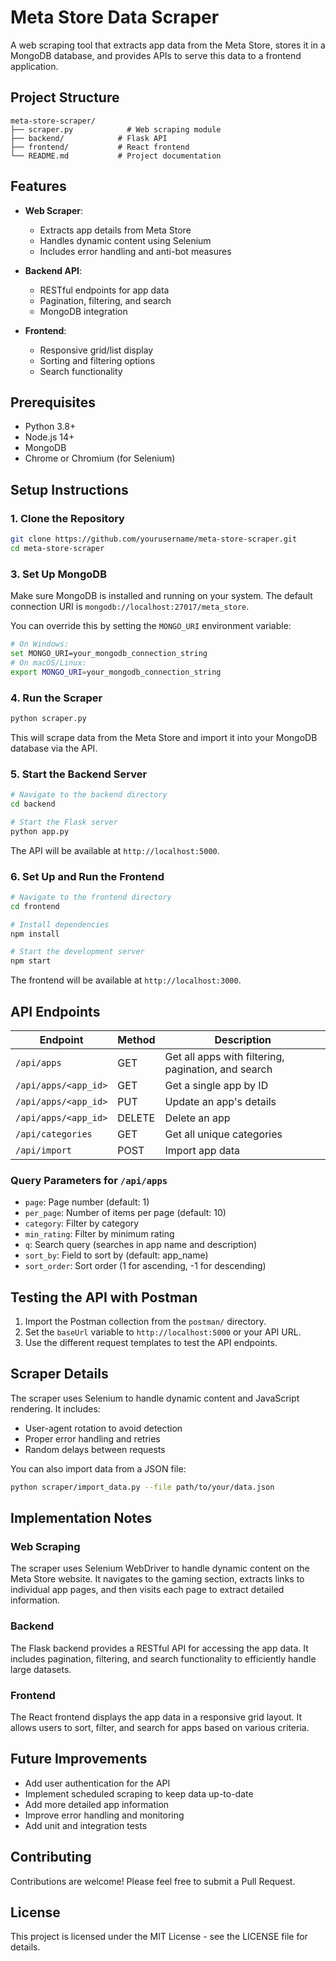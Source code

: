 # Meta Store Data Scraper

A web scraping tool that extracts app data from the Meta Store, stores it in a MongoDB database, and provides APIs to serve this data to a frontend application.

## Project Structure

```
meta-store-scraper/
├── scraper.py            # Web scraping module
├── backend/            # Flask API
├── frontend/           # React frontend
└── README.md           # Project documentation
```

## Features

- **Web Scraper**:
  - Extracts app details from Meta Store
  - Handles dynamic content using Selenium
  - Includes error handling and anti-bot measures

- **Backend API**:
  - RESTful endpoints for app data
  - Pagination, filtering, and search
  - MongoDB integration

- **Frontend**:
  - Responsive grid/list display
  - Sorting and filtering options
  - Search functionality

## Prerequisites

- Python 3.8+
- Node.js 14+
- MongoDB
- Chrome or Chromium (for Selenium)

## Setup Instructions

### 1. Clone the Repository

```bash
git clone https://github.com/yourusername/meta-store-scraper.git
cd meta-store-scraper
```


### 3. Set Up MongoDB

Make sure MongoDB is installed and running on your system. The default connection URI is `mongodb://localhost:27017/meta_store`.

You can override this by setting the `MONGO_URI` environment variable:

```bash
# On Windows:
set MONGO_URI=your_mongodb_connection_string
# On macOS/Linux:
export MONGO_URI=your_mongodb_connection_string
```

### 4. Run the Scraper

```bash
python scraper.py
```

This will scrape data from the Meta Store and import it into your MongoDB database via the API.

### 5. Start the Backend Server

```bash
# Navigate to the backend directory
cd backend

# Start the Flask server
python app.py
```

The API will be available at `http://localhost:5000`.

### 6. Set Up and Run the Frontend

```bash
# Navigate to the frontend directory
cd frontend

# Install dependencies
npm install

# Start the development server
npm start
```

The frontend will be available at `http://localhost:3000`.

## API Endpoints

| Endpoint | Method | Description |
|----------|--------|-------------|
| `/api/apps` | GET | Get all apps with filtering, pagination, and search |
| `/api/apps/<app_id>` | GET | Get a single app by ID |
| `/api/apps/<app_id>` | PUT | Update an app's details |
| `/api/apps/<app_id>` | DELETE | Delete an app |
| `/api/categories` | GET | Get all unique categories |
| `/api/import` | POST | Import app data |

### Query Parameters for `/api/apps`

- `page`: Page number (default: 1)
- `per_page`: Number of items per page (default: 10)
- `category`: Filter by category
- `min_rating`: Filter by minimum rating
- `q`: Search query (searches in app name and description)
- `sort_by`: Field to sort by (default: app_name)
- `sort_order`: Sort order (1 for ascending, -1 for descending)

## Testing the API with Postman

1. Import the Postman collection from the `postman/` directory.
2. Set the `baseUrl` variable to `http://localhost:5000` or your API URL.
3. Use the different request templates to test the API endpoints.

## Scraper Details

The scraper uses Selenium to handle dynamic content and JavaScript rendering. It includes:

- User-agent rotation to avoid detection
- Proper error handling and retries
- Random delays between requests

You can also import data from a JSON file:

```bash
python scraper/import_data.py --file path/to/your/data.json
```

## Implementation Notes

### Web Scraping

The scraper uses Selenium WebDriver to handle dynamic content on the Meta Store website. It navigates to the gaming section, extracts links to individual app pages, and then visits each page to extract detailed information.

### Backend

The Flask backend provides a RESTful API for accessing the app data. It includes pagination, filtering, and search functionality to efficiently handle large datasets.

### Frontend

The React frontend displays the app data in a responsive grid layout. It allows users to sort, filter, and search for apps based on various criteria.

## Future Improvements

- Add user authentication for the API
- Implement scheduled scraping to keep data up-to-date
- Add more detailed app information
- Improve error handling and monitoring
- Add unit and integration tests

## Contributing

Contributions are welcome! Please feel free to submit a Pull Request.

## License

This project is licensed under the MIT License - see the LICENSE file for details.
